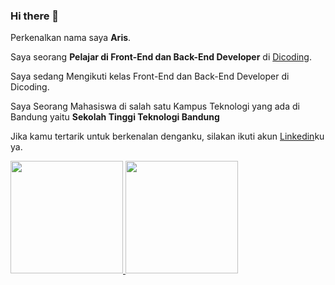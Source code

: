 ### Hi there 👋

Perkenalkan nama saya **Aris**.<br>

Saya seorang **Pelajar di Front-End dan Back-End Developer** di [Dicoding](https://www.dicoding.com/).<br>

Saya sedang Mengikuti kelas Front-End dan Back-End Developer di Dicoding.<br>

Saya Seorang Mahasiswa di salah satu Kampus Teknologi yang ada di Bandung yaitu **Sekolah Tinggi Teknologi Bandung**

Jika kamu tertarik untuk berkenalan denganku, silakan ikuti akun [Linkedin](www.linkedin.com/in/aris034)ku ya.
<p align="left">
<a href="https://github.com/Risss03">
  <img height="180em" src="https://github-readme-stats-eight-theta.vercel.app/api?username=penuliscode&show_icons=true&theme=algolia&include_all_commits=true&count_private=true"/>
  <img height="180em" src="https://github-readme-stats-eight-theta.vercel.app/api/top-langs/?username=penuliscode&layout=compact&theme=algolia"/>
</a>
</p>
